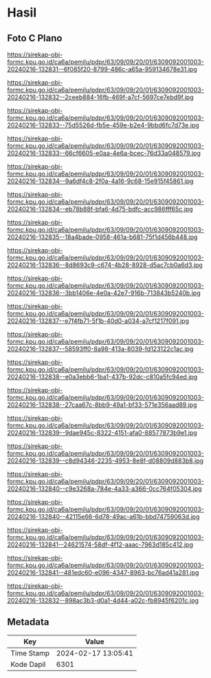 # Hasil

## Foto C Plano

https://sirekap-obj-formc.kpu.go.id/ca6a/pemilu/pdpr/63/09/09/20/01/6309092001003-20240216-132831--6f085f20-8799-486c-a65a-959134678e31.jpg

https://sirekap-obj-formc.kpu.go.id/ca6a/pemilu/pdpr/63/09/09/20/01/6309092001003-20240216-132832--2ceeb884-16fb-469f-a7cf-5697ce7ebd9f.jpg

https://sirekap-obj-formc.kpu.go.id/ca6a/pemilu/pdpr/63/09/09/20/01/6309092001003-20240216-132833--75d5526d-fb5e-459e-b2e4-9bbd6fc7d73e.jpg

https://sirekap-obj-formc.kpu.go.id/ca6a/pemilu/pdpr/63/09/09/20/01/6309092001003-20240216-132833--66cf6605-e0aa-4e6a-bcec-76d33a048579.jpg

https://sirekap-obj-formc.kpu.go.id/ca6a/pemilu/pdpr/63/09/09/20/01/6309092001003-20240216-132834--9a6df4c8-2f0a-4a16-9c68-15e915f45861.jpg

https://sirekap-obj-formc.kpu.go.id/ca6a/pemilu/pdpr/63/09/09/20/01/6309092001003-20240216-132834--eb78b88f-bfa6-4d75-bdfc-acc986fff65c.jpg

https://sirekap-obj-formc.kpu.go.id/ca6a/pemilu/pdpr/63/09/09/20/01/6309092001003-20240216-132835--18a4bade-0958-461a-b681-75f1d456b448.jpg

https://sirekap-obj-formc.kpu.go.id/ca6a/pemilu/pdpr/63/09/09/20/01/6309092001003-20240216-132836--8d8693c9-c674-4b28-8928-d5ac7cb0a6d3.jpg

https://sirekap-obj-formc.kpu.go.id/ca6a/pemilu/pdpr/63/09/09/20/01/6309092001003-20240216-132836--3bb1406e-4e0a-42e7-916b-713843b5240b.jpg

https://sirekap-obj-formc.kpu.go.id/ca6a/pemilu/pdpr/63/09/09/20/01/6309092001003-20240216-132837--e7f4fb71-5f1b-40d0-a034-a7cf1217f091.jpg

https://sirekap-obj-formc.kpu.go.id/ca6a/pemilu/pdpr/63/09/09/20/01/6309092001003-20240216-132837--58593ff0-8a98-413a-8039-fd123122c1ac.jpg

https://sirekap-obj-formc.kpu.go.id/ca6a/pemilu/pdpr/63/09/09/20/01/6309092001003-20240216-132838--e0a3ebb6-1ba1-437b-92dc-c810a5fc94ed.jpg

https://sirekap-obj-formc.kpu.go.id/ca6a/pemilu/pdpr/63/09/09/20/01/6309092001003-20240216-132838--27caa67c-8bb9-49a1-bf33-571e356aad89.jpg

https://sirekap-obj-formc.kpu.go.id/ca6a/pemilu/pdpr/63/09/09/20/01/6309092001003-20240216-132839--9dae945c-8322-4151-afa0-88577873b9e1.jpg

https://sirekap-obj-formc.kpu.go.id/ca6a/pemilu/pdpr/63/09/09/20/01/6309092001003-20240216-132839--c8d94346-2235-4953-8e8f-d08809d883b8.jpg

https://sirekap-obj-formc.kpu.go.id/ca6a/pemilu/pdpr/63/09/09/20/01/6309092001003-20240216-132840--c9e3268a-784e-4a33-a366-0cc764f05304.jpg

https://sirekap-obj-formc.kpu.go.id/ca6a/pemilu/pdpr/63/09/09/20/01/6309092001003-20240216-132840--42115e66-6d78-49ac-a61b-bbd74759063d.jpg

https://sirekap-obj-formc.kpu.go.id/ca6a/pemilu/pdpr/63/09/09/20/01/6309092001003-20240216-132841--24621574-58df-4f12-aaac-7963d185c412.jpg

https://sirekap-obj-formc.kpu.go.id/ca6a/pemilu/pdpr/63/09/09/20/01/6309092001003-20240216-132841--481edc60-e096-4347-8963-bc76ad41a281.jpg

https://sirekap-obj-formc.kpu.go.id/ca6a/pemilu/pdpr/63/09/09/20/01/6309092001003-20240216-132832--898ac3b3-d0a1-4d44-a02c-fb8945f6201c.jpg


## Metadata

| Key        | Value               |
| ---------- | ------------------- |
| Time Stamp | 2024-02-17 13:05:41 |
| Kode Dapil | 6301                |



